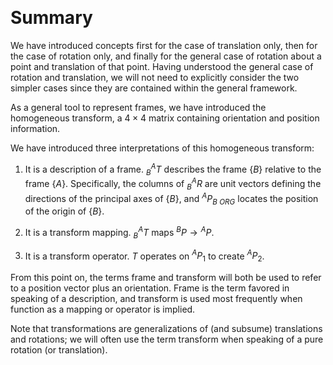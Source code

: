 &emsp;
# Summary

We have introduced concepts first for the case of translation only, then for the case of rotation only, and finally for the general case of rotation about a point and translation of that point. Having understood the general case of rotation and
translation, we will not need to explicitly consider the two simpler cases since they are contained within the general framework.

As a general tool to represent frames, we have introduced the homogeneous transform, a $4 \times 4$ matrix containing orientation and position information.

We have introduced three interpretations of this homogeneous transform:
1. It is a description of a frame. ${ }_B^A T$ describes the frame $\{B\}$ relative to the frame $\{A\}$. Specifically, the columns of ${ }_B^A R$ are unit vectors defining the directions of the principal axes of $\{B\}$, and ${ }^A P_{B\ O R G}$ locates the position of the origin of $\{B\}$.

2. It is a transform mapping. ${ }_B^A T$ maps ${ }^B P \rightarrow{ }^A P$.
3. It is a transform operator. $T$ operates on ${ }^A P_1$ to create ${ }^A P_2$.


From this point on, the terms frame and transform will both be used to refer to a position vector plus an orientation. Frame is the term favored in speaking of a description, and transform is used most frequently when function as a mapping or operator is implied. 

Note that transformations are generalizations of (and subsume) translations and rotations; we will often use the term transform when speaking of a pure rotation (or translation).